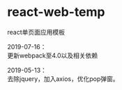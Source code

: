 # react-web-temp
react单页面应用模板

2019-07-16：<br/>
更新webpack至4.0以及相关依赖

2019-05-13：<br/>
去除jquery，加入axios，优化pop弹窗。